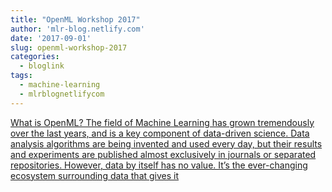 ```yaml
---
title: "OpenML Workshop 2017"
author: 'mlr-blog.netlify.com'
date: '2017-09-01'
slug: openml-workshop-2017
categories:
  - bloglink
tags:
  - machine-learning
  - mlrblognetlifycom
---
```


[What is OpenML? The field of Machine Learning has grown tremendously over the last years, and is a key component of data-driven science. Data analysis algorithms are being invented and used every day, but their results and experiments are published almost exclusively in journals or separated repositories. However, data by itself has no value. It’s the ever-changing ecosystem surrounding data that gives it<i class="fas fa-external-link-alt"></i>](https://mlr-blog.netlify.com/post/2017-09-01-openml-workshop-2017/)

